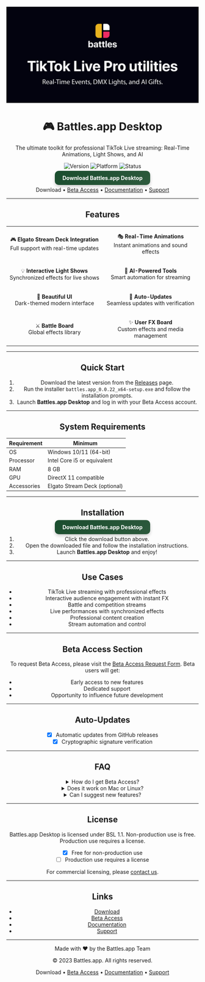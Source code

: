 <div align="center">

![Github banner](./.github/banner.jpg)

# 🎮 Battles.app Desktop

The ultimate toolkit for professional TikTok Live streaming: Real-Time Animations, Light Shows, and AI

![Version](https://img.shields.io/badge/version-0.0.22-blue?style=for-the-badge) ![Platform](https://img.shields.io/badge/platform-Windows%2010%2F11-blueviolet?style=for-the-badge&logo=windows) ![Status](https://img.shields.io/badge/status-Closed%20Beta-red?style=for-the-badge)

<a href="https://github.com/battles-app/desktop/releases/download/v0.0.22/battles.app_0.0.22_x64-setup.exe" style="background: linear-gradient(145deg, #1a4d2e, #2d5a3d); border: none; border-radius: 10px; box-shadow: 0 4px 8px rgba(0, 0, 0, 0.2); color: white; padding: 10px 20px; text-decoration: none; font-weight: bold;">Download Battles.app Desktop</a>

Download • [Beta Access](#beta-access-section) • [Documentation](#) • [Support](#)

---

## Features

<table>
<tr>
<td width="50%" align="center">

🎮 **Elgato Stream Deck Integration**
<br>
Full support with real-time updates
</td>
<td width="50%" align="center">

🎭 **Real-Time Animations**
<br>
Instant animations and sound effects
</td>
</tr>
<tr>
<td align="center">

💡 **Interactive Light Shows**
<br>
Synchronized effects for live shows
</td>
<td align="center">

🤖 **AI-Powered Tools**
<br>
Smart automation for streaming
</td>
</tr>
<tr>
<td align="center">

🎨 **Beautiful UI**
<br>
Dark-themed modern interface
</td>
<td align="center">

🔄 **Auto-Updates**
<br>
Seamless updates with verification
</td>
</tr>
<tr>
<td align="center">

⚔️ **Battle Board**
<br>
Global effects library
</td>
<td align="center">

✨ **User FX Board**
<br>
Custom effects and media management
</td>
</tr>
</table>

---

## Quick Start

1. Download the latest version from the [Releases](https://github.com/battles-app/desktop/releases) page.
2. Run the installer `battles.app_0.0.22_x64-setup.exe` and follow the installation prompts.
3. Launch **Battles.app Desktop** and log in with your Beta Access account.

---

## System Requirements

| Requirement | Minimum |
|-------------|---------|
| OS          | Windows 10/11 (64-bit) |
| Processor   | Intel Core i5 or equivalent |
| RAM         | 8 GB |
| GPU         | DirectX 11 compatible |
| Accessories | Elgato Stream Deck (optional) |

---

## Installation

<a href="https://github.com/battles-app/desktop/releases/download/v0.0.22/battles.app_0.0.22_x64-setup.exe" style="background: linear-gradient(145deg, #1a4d2e, #2d5a3d); border: none; border-radius: 10px; box-shadow: 0 4px 8px rgba(0, 0, 0, 0.2); color: white; padding: 10px 20px; text-decoration: none; font-weight: bold;">Download Battles.app Desktop</a>

1. Click the download button above.
2. Open the downloaded file and follow the installation instructions.
3. Launch **Battles.app Desktop** and enjoy!

---

## Use Cases

- TikTok Live streaming with professional effects
- Interactive audience engagement with instant FX
- Battle and competition streams
- Live performances with synchronized effects
- Professional content creation
- Stream automation and control

---

## Beta Access Section

To request Beta Access, please visit the [Beta Access Request Form](#). Beta users will get:

- Early access to new features
- Dedicated support
- Opportunity to influence future development

---

## Auto-Updates

- [x] Automatic updates from GitHub releases
- [x] Cryptographic signature verification

---

## FAQ

<details>
<summary>How do I get Beta Access?</summary>
Fill out the Beta Access Request Form and wait for an invitation via email.
</details>

<details>
<summary>Does it work on Mac or Linux?</summary>
Currently, Battles.app Desktop is only available for Windows 10/11 (64-bit).
</details>

<details>
<summary>Can I suggest new features?</summary>
Yes! We welcome all feedback and suggestions. Please visit our [Support](#) page.
</details>

---

## License

Battles.app Desktop is licensed under BSL 1.1. Non-production use is free. Production use requires a license.

- [x] Free for non-production use
- [ ] Production use requires a license

For commercial licensing, please [contact us](#).

---

## Links

- [Download](https://github.com/battles-app/desktop/releases/download/v0.0.22/battles.app_0.0.22_x64-setup.exe)
- [Beta Access](#beta-access-section)
- [Documentation](#)
- [Support](#)

---

Made with ❤️ by the Battles.app Team

© 2023 Battles.app. All rights reserved.

Download • [Beta Access](#beta-access-section) • [Documentation](#) • [Support](#)

</div>